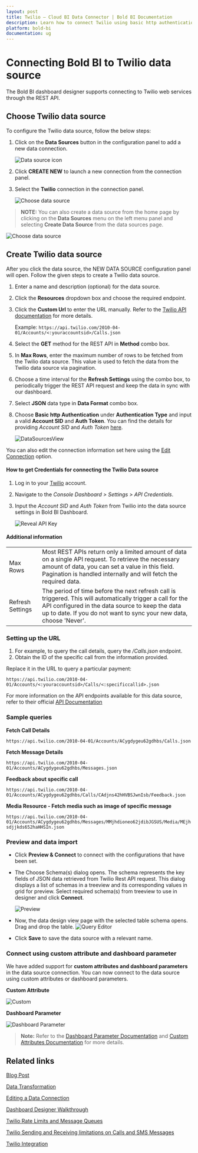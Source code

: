 ```yaml
---
layout: post
title: Twilio – Cloud BI Data Connector | Bold BI Documentation
description: Learn how to connect Twilio using basic http authentication through REST API endpoint with Bold BI Cloud.
platform: bold-bi
documentation: ug
---
```


# Connecting Bold BI to Twilio data source
The Bold BI dashboard designer supports connecting to Twilio web services through the REST API. 

## Choose Twilio data source
To configure the Twilio data source, follow the below steps:
1. Click on the **Data Sources** button in the configuration panel to add a new data connection.

   ![Data source icon](/static/assets/working-with-datasource/data-connectors/images/common/DataSourcesIcon.png)

2. Click **CREATE NEW** to launch a new connection from the connection panel.
3. Select the **Twilio** connection in the connection panel.

   ![Choose data source](/static/assets/working-with-datasource/data-connectors/images/Twilio/ChooseDS.png)

> **NOTE:**  You can also create a data source from the home page by clicking on the **Data Sources** menu on the left menu panel and selecting **Create Data Source** from the data sources page.

   ![Choose data source](/static/assets/working-with-datasource/data-connectors/images/Twilio/ChooseDS_Server.png)


## Create Twilio data source
After you click the data source, the NEW DATA SOURCE configuration panel will open. Follow the given steps to create a Twilio data source.
1. Enter a name and description (optional) for the data source.
2. Click the **Resources** dropdown box and choose the required endpoint.
3. Click the **Custom Url** to enter the URL manually. Refer to the [Twilio API documentation](https://www.twilio.com/docs/api) for more details.

   Example: `https://api.twilio.com/2010-04-01/Accounts/<:youraccountsid>/Calls.json`

4. Select the **GET** method for the REST API in **Method** combo box.
5. In **Max Rows**, enter the maximum number of rows to be fetched from the Twilio data source. This value is used to fetch the data from the Twilio data source via pagination.
6. Choose a time interval for the **Refresh Settings** using the combo box, to periodically trigger the REST API request and keep the data in sync with our dashboard.  
7. Select **JSON** data type in **Data Format** combo box.
8. Choose **Basic http Authentication** under **Authentication Type** and input a valid **Account SID** and **Auth Token**. You can find the details for providing *Account SID* and *Auth Token* [here](/working-with-data-sources/data-connectors/twilio/#how-to-get-credentials-for-connecting-the-twilio-data-source).

    ![DataSourcesView](/static/assets/working-with-datasource/data-connectors/images/Twilio/DataSourcesView.png)

You can also edit the connection information set here using the [Edit Connection](/working-with-data-sources/editing-a-data-connection/) option.

#### How to get Credentials for connecting the Twilio Data source
1. Log in to your [Twilio](https://www.twilio.com/login) account.
2. Navigate to the *Console Dashboard > Settings > API Credentials*.
2. Input the *Account SID* and *Auth Token* from Twilio into the data source settings in Bold BI Dashboard.

   ![Reveal API Key](/static/assets/working-with-datasource/data-connectors/images/Twilio/Credentials.png)

#### Additional information
<table width="600">
<tr>
<td>
Max Rows
</td>
<td>
Most REST APIs return only a limited amount of data on a single API request. To retrieve the necessary amount of data, you can set a value in this field. Pagination is handled internally and will fetch the required data.
</td>
</tr>
<tr>
<td>
Refresh Settings
</td>
<td>
The period of time before the next refresh call is triggered. This will automatically trigger a call for the API configured in the data source to keep the data up to date. If you do not want to sync your new data, choose 'Never'.
</td>
</tr>
</table>

### Setting up the URL

1. For example, to query the call details, query the <i>/Calls.json</i> endpoint.
2. Obtain the ID of the specific call from the information provided.

Replace it in the URL to query a particular payment:

`https://api.twilio.com/2010-04-01/Accounts/<:youraccountsid>/Calls/<:specificcallid>.json`

For more information on the API endpoints available for this data source, refer to their official [API Documentation](https://www.twilio.com/docs/api)

### Sample queries
**Fetch Call Details**

`https://api.twilio.com/2010-04-01/Accounts/ACygdygeu62gdhbs/Calls.json`

**Fetch Message Details**

`https://api.twilio.com/2010-04-01/Accounts/ACygdygeu62gdhbs/Messages.json`

**Feedback about specific call**

`https://api.twilio.com/2010-04-01/Accounts/ACygdygeu62gdhbs/Calls/CAdjns42hHVBSJwnIsb/Feedback.json`

**Media Resource - Fetch media such as image of specific message**

`https://api.twilio.com/2010-04-01/Accounts/ACygdygeu62gdhbs/Messages/MMjhdioneo62jdibJGSUS/Media/MEjhsdjjkds652haHHSIn.json`

### Preview and data import
* Click **Preview & Connect** to connect with the configurations that have been set.
* The Choose Schema(s) dialog opens. The schema represents the key fields of JSON data retrieved from Twilio Rest API request. This dialog displays a list of schemas in a treeview and its corresponding values in grid for preview. Select required schema(s) from treeview to use in designer and click **Connect**.

   ![Preview](/static/assets/working-with-datasource/data-connectors/images/common/Preview.png)

* Now, the data design view page with the selected table schema opens. Drag and drop the table.
   ![Query Editor](/static/assets/working-with-datasource/data-connectors/images/common/QueryEditor.png)

* Click **Save** to save the data source with a relevant name.

### Connect using custom attribute and dashboard parameter

We have added support for **custom attributes and dashboard parameters** in the data source connection. You can now connect to the data source using custom attributes or dashboard parameters.

**Custom Attribute**

![Custom](/static/assets/working-with-datasource/data-connectors/images/Twilio/Custom.png)

**Dashboard Parameter**

![Dashboard Parameter](/static/assets/working-with-datasource/data-connectors/images/Twilio/Dashboardparameter.png)

>**Note:** Refer to the [Dashboard Parameter Documentation](https://help.boldbi.com/working-with-data-sources/dashboard-parameter/) and [Custom Attributes Documentation](https://help.boldbi.com/working-with-data-sources/configuring-custom-attribute/) for more details.

## Related links
[Blog Post](https://www.boldbi.com/blog/twilio-dashboard-example-with-bold-bi)

[Data Transformation](/working-with-data-sources/data-modeling/joining-table/)

[Editing a Data Connection](/working-with-data-sources/editing-a-data-connection/)   

[Dashboard Designer Walkthrough](/getting-started/creating-dashboard/)

[Twilio Rate Limits and Message Queues](https://support.twilio.com/hc/en-us/articles/115002943027-Understanding-Twilio-Rate-Limits-and-Message-Queues)

[Twilio Sending and Receiving limitations on Calls and SMS Messages](https://support.twilio.com/hc/en-us/articles/223183648-Sending-and-Receiving-Limitations-on-Calls-and-SMS-Messages) 

[Twilio Integration](https://www.boldbi.com/integrations/twilio?utm_source=syncfusion&utm_medium=documentation&utm_campaign=boldbitwiliointegration)